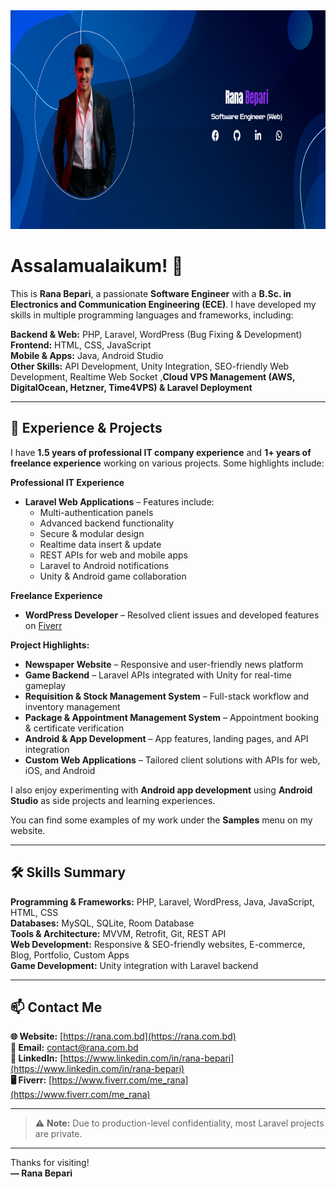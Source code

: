 <img src="image/rana_bepari_bpr9.png" height="350px" width="100%">

# Assalamualaikum! 👋

This is **Rana Bepari**, a passionate **Software Engineer** with a **B.Sc. in Electronics and Communication Engineering (ECE)**. I have developed my skills in multiple programming languages and frameworks, including:

**Backend & Web:** PHP, Laravel, WordPress (Bug Fixing & Development)  
**Frontend:** HTML, CSS, JavaScript  
**Mobile & Apps:** Java, Android Studio  
**Other Skills:** API Development, Unity Integration, SEO-friendly Web Development, Realtime Web Socket ,**Cloud VPS Management (AWS, DigitalOcean, Hetzner, Time4VPS) & Laravel Deployment**

---

## 💼 Experience & Projects

I have **1.5 years of professional IT company experience** and **1+ years of freelance experience** working on various projects. Some highlights include:

**Professional IT Experience**  
- **Laravel Web Applications** – Features include:  
  - Multi-authentication panels  
  - Advanced backend functionality  
  - Secure & modular design  
  - Realtime data insert & update  
  - REST APIs for web and mobile apps  
  - Laravel to Android notifications  
  - Unity & Android game collaboration  

**Freelance Experience**  
- **WordPress Developer** – Resolved client issues and developed features on [Fiverr](https://www.fiverr.com/me_rana)  

**Project Highlights:**  
- **Newspaper Website** – Responsive and user-friendly news platform  
- **Game Backend** – Laravel APIs integrated with Unity for real-time gameplay  
- **Requisition & Stock Management System** – Full-stack workflow and inventory management  
- **Package & Appointment Management System** – Appointment booking & certificate verification  
- **Android & App Development** – App features, landing pages, and API integration  
- **Custom Web Applications** – Tailored client solutions with APIs for web, iOS, and Android  

I also enjoy experimenting with **Android app development** using **Android Studio** as side projects and learning experiences.  

You can find some examples of my work under the **Samples** menu on my website.  

---

## 🛠️ Skills Summary

**Programming & Frameworks:** PHP, Laravel, WordPress, Java, JavaScript, HTML, CSS  
**Databases:** MySQL, SQLite, Room Database  
**Tools & Architecture:** MVVM, Retrofit, Git, REST API  
**Web Development:** Responsive & SEO-friendly websites, E-commerce, Blog, Portfolio, Custom Apps  
**Game Development:** Unity integration with Laravel backend  

---

## 📫 Contact Me

**🌐 Website:** [https://rana.com.bd](https://rana.com.bd)  
**📧 Email:** [contact@rana.com.bd](mailto:contact@rana.com.bd)  
**💼 LinkedIn:** [https://www.linkedin.com/in/rana-bepari](https://www.linkedin.com/in/rana-bepari)  
**🖥️ Fiverr:** [https://www.fiverr.com/me_rana](https://www.fiverr.com/me_rana)  

---

> ⚠️ **Note:** Due to production-level confidentiality, most Laravel projects are private.  

---

Thanks for visiting!  
**— Rana Bepari**
